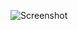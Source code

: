 ![Screenshot](https://raw.githubusercontent.com/Cryakl/Ultimate-RAT-Collection/refs/heads/main/Y3kRat/Y3k%20Rat%202k5%20RC%201.0/Screenshot.png)
